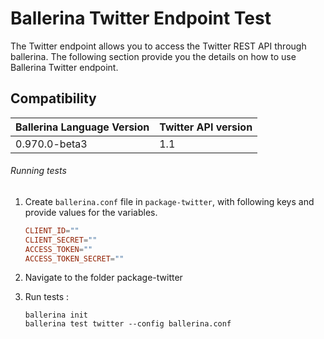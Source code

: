 # Ballerina Twitter Endpoint Test

The Twitter endpoint allows you to access the Twitter REST API through ballerina. The following section provide you the details on how to use Ballerina 
Twitter endpoint.

## Compatibility
| Ballerina Language Version | Twitter API version  |
| ------------- | ----- |
| 0.970.0-beta3 | 1.1 |


###### Running tests

1. Create `ballerina.conf` file in `package-twitter`, with following keys and provide values for the variables.
    
    ```.conf
    CLIENT_ID=""
    CLIENT_SECRET=""
    ACCESS_TOKEN=""
    ACCESS_TOKEN_SECRET=""
    ```
2. Navigate to the folder package-twitter

3. Run tests :

    ```
    ballerina init
    ballerina test twitter --config ballerina.conf
   ```
